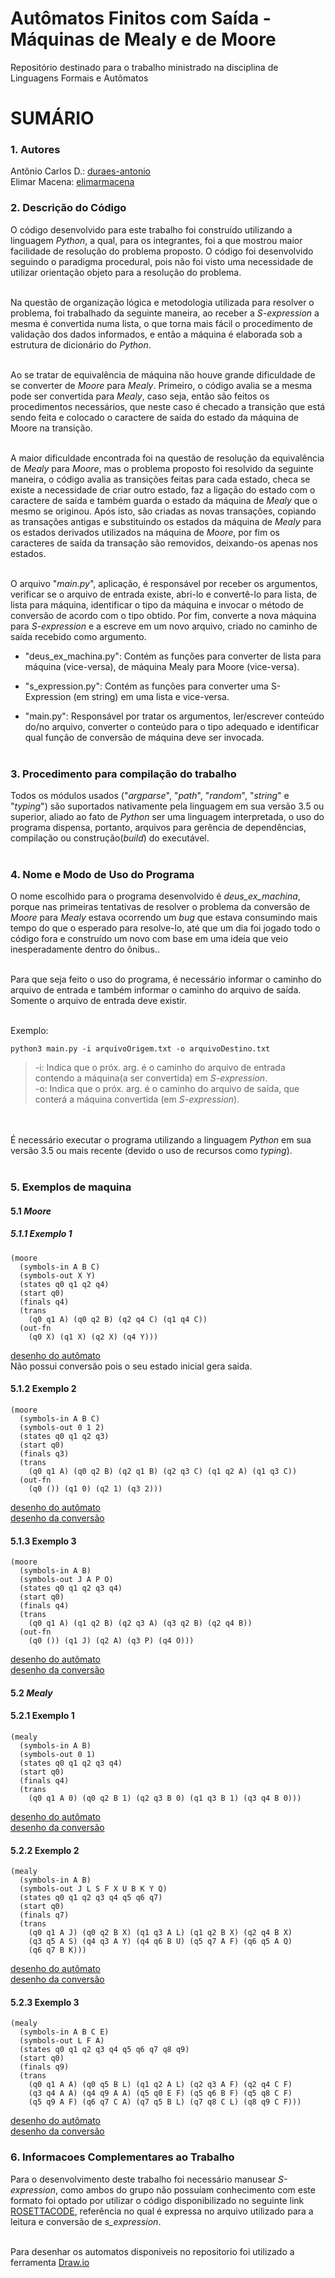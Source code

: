 # Autômatos Finitos com Saída - Máquinas de Mealy e de Moore<br>
Repositório destinado para o trabalho ministrado na disciplina de Linguagens Formais e Autômatos

# SUMÁRIO<br>

### 1. Autores<br>
Antônio Carlos D.:  [duraes-antonio](https://github.com/duraes-antonio)<br>
Elimar Macena:      [elimarmacena](https://github.com/elimarmacena)<br>

### 2. Descrição do Código<br>
O código desenvolvido para este trabalho foi construído utilizando a linguagem <i>Python</i>, a qual, para os integrantes, foi a que mostrou maior facilidade de resolução do problema proposto. O código foi desenvolvido seguindo o paradigma procedural, pois não foi visto uma necessidade de utilizar orientação objeto para a resolução do problema.<br><br>
 
Na questão de organização lógica e metodologia utilizada para resolver o problema, foi trabalhado da seguinte maneira, ao receber a <i>S-expression</i> a mesma é convertida numa lista, o que torna mais fácil o procedimento de validação dos dados informados, e então a máquina é elaborada sob a estrutura de dicionário do <i>Python</i>.<br><br>
 
Ao se tratar de equivalência de máquina não houve grande dificuldade de se converter de <i>Moore</i> para <i>Mealy</i>. Primeiro, o código avalia se a mesma pode ser convertida para <i>Mealy</i>, caso seja, então são feitos os procedimentos necessários, que neste caso é checado a transição que está sendo feita e colocado o caractere de saída do estado da máquina de Moore na transição.<br><br>

A maior dificuldade encontrada foi na questão de resolução da equivalência de <i>Mealy</i> para <i>Moore</i>, mas o problema proposto foi resolvido da seguinte maneira, o código avalia as transições feitas para cada estado, checa se existe a necessidade de criar outro estado, faz a ligação do estado com o caractere de saída e também guarda o estado da máquina de <i>Mealy</i> que o mesmo se originou. Após isto, são criadas as novas transações, copiando as transações antigas e substituindo os estados da máquina de <i>Mealy</i> para os estados derivados utilizados na máquina de <i>Moore</i>, por fim os caracteres de saída da transação são removidos, deixando-os apenas nos estados.<br><br>

O arquivo "<i>main.py</i>", aplicação, é responsável por receber os argumentos, verificar se o arquivo de entrada existe, abri-lo e convertê-lo para lista, de lista para máquina, identificar o tipo da máquina e invocar o método de conversão de acordo com o tipo obtido. Por fim, converte a nova máquina para <i>S-expression</i> e a escreve em um novo arquivo, criado no caminho de saída recebido como argumento.<br>

* "deus_ex_machina.py": Contém as funções para converter de lista para máquina (vice-versa), de máquina Mealy para Moore (vice-versa).<br>

* "s_expression.py": Contém as funções para converter uma S-Expression (em string) em uma lista e vice-versa.<br>

* "main.py": Responsável por tratar os argumentos, ler/escrever conteúdo do/no arquivo, converter o conteúdo para o tipo adequado e identificar qual função de conversão de máquina deve ser invocada.<br><br>

### 3. Procedimento para compilação do trabalho<br>

Todos os módulos usados ("<i>argparse</i>", "<i>path</i>", "<i>random</i>", "<i>string</i>" e "<i>typing</i>") são suportados nativamente pela linguagem em sua versão 3.5 ou superior, aliado ao fato de <i>Python</i> ser uma linguagem interpretada, o uso do programa dispensa, portanto, arquivos para gerência de dependências, compilação ou construção(<i>build</i>) do executável.<br><br>
  
### 4. Nome e Modo de Uso do Programa<br>
O nome escolhido para o programa desenvolvido é <i>deus_ex_machina</i>, porque nas primeiras tentativas de resolver o problema da conversão de <i>Moore</i> para <i>Mealy</i> estava ocorrendo um <i>bug</i> que estava consumindo mais tempo do que o esperado para resolve-lo, até que um dia foi jogado todo o código fora e construído um novo com base em uma ideia que veio inesperadamente dentro do ônibus..<br><br>

Para que seja feito o uso do programa, é necessário informar o caminho do arquivo de entrada e também informar o caminho do arquivo de saída. Somente o arquivo de entrada deve existir.<br><br>

Exemplo:
```shell
python3 main.py -i arquivoOrigem.txt -o arquivoDestino.txt
```
>-i: Indica que o próx. arg. é o caminho do arquivo de entrada contendo a máquina(a ser convertida) em <i>S-expression</i>.<br>
>-o: Indica que o próx. arg. é o caminho do arquivo de saída, que conterá a máquina convertida (em <i>S-expression</i>).

<br><br>
É necessário executar o programa utilizando a linguagem <i>Python</i> em sua versão 3.5 ou mais recente (devido o uso de recursos como <i>typing</i>).<br><br>

### 5. Exemplos de maquina<br>
#### 5.1 <i>Moore</i> <br> 
##### 5.1.1 Exemplo 1<br>
```
(moore 
  (symbols-in A B C) 
  (symbols-out X Y) 
  (states q0 q1 q2 q4) 
  (start q0) 
  (finals q4) 
  (trans
    (q0 q1 A) (q0 q2 B) (q2 q4 C) (q1 q4 C))
  (out-fn
    (q0 X) (q1 X) (q2 X) (q4 Y)))
```
[desenho do autômato](https://github.com/elimarmacena/mMealy-_-mMoore/blob/master/automatos/MOORE_IMAGEM/AUTOMATO_01_MOORE__INTRASITIVE.svg)
<br>Não possui conversão pois o seu estado inicial gera saida.

#### 5.1.2 Exemplo 2<br>
```
(moore 
  (symbols-in A B C) 
  (symbols-out 0 1 2) 
  (states q0 q1 q2 q3) 
  (start q0) 
  (finals q3) 
  (trans
    (q0 q1 A) (q0 q2 B) (q2 q1 B) (q2 q3 C) (q1 q2 A) (q1 q3 C)) 
  (out-fn
    (q0 ()) (q1 0) (q2 1) (q3 2)))
```
[desenho do autômato](https://github.com/elimarmacena/mMealy-_-mMoore/blob/master/automatos/MOORE_IMAGEM/AUTOMATO_02_MOORE.svg)<br>
[desenho da conversão](https://github.com/elimarmacena/mMealy-_-mMoore/blob/master/automatos/MOORE_IMAGEM/AUTOMATO_02_MOORE_CONVERTED.svg)
#### 5.1.3 Exemplo 3<br>
```
(moore 
  (symbols-in A B) 
  (symbols-out J A P O) 
  (states q0 q1 q2 q3 q4) 
  (start q0) 
  (finals q4) 
  (trans
    (q0 q1 A) (q1 q2 B) (q2 q3 A) (q3 q2 B) (q2 q4 B)) 
  (out-fn
    (q0 ()) (q1 J) (q2 A) (q3 P) (q4 O)))
```
[desenho do autômato](https://github.com/elimarmacena/mMealy-_-mMoore/blob/master/automatos/MOORE_IMAGEM/AUTOMATO_03_MOORE.svg)<br>
[desenho da conversão](https://github.com/elimarmacena/mMealy-_-mMoore/blob/master/automatos/MOORE_IMAGEM/AUTOMATO_03_MOORE_CONVERTED.svg)
#### 5.2 <i>Mealy</i> <br> 
#### 5.2.1 Exemplo 1<br>
```
(mealy 
  (symbols-in A B) 
  (symbols-out 0 1) 
  (states q0 q1 q2 q3 q4) 
  (start q0) 
  (finals q4) 
  (trans
    (q0 q1 A 0) (q0 q2 B 1) (q2 q3 B 0) (q1 q3 B 1) (q3 q4 B 0)))
```
[desenho do autômato](https://github.com/elimarmacena/mMealy-_-mMoore/blob/master/automatos/MEALY_IMAGEM/AUTOMATO_01_MEALY.svg)<br>
[desenho da conversão](https://github.com/elimarmacena/mMealy-_-mMoore/blob/master/automatos/MEALY_IMAGEM/AUTOMATO_01_MEALY_CONVERTED.svg)

#### 5.2.2 Exemplo 2<br>
```
(mealy 
  (symbols-in A B) 
  (symbols-out J L S F X U B K Y Q) 
  (states q0 q1 q2 q3 q4 q5 q6 q7) 
  (start q0) 
  (finals q7) 
  (trans
    (q0 q1 A J) (q0 q2 B X) (q1 q3 A L) (q1 q2 B X) (q2 q4 B X)
    (q3 q5 A S) (q4 q3 A Y) (q4 q6 B U) (q5 q7 A F) (q6 q5 A Q)
    (q6 q7 B K)))
```
[desenho do autômato](https://github.com/elimarmacena/mMealy-_-mMoore/blob/master/automatos/MEALY_IMAGEM/AUTOMATO_02_MEALY.svg)<br>
[desenho da conversão](https://github.com/elimarmacena/mMealy-_-mMoore/blob/master/automatos/MEALY_IMAGEM/AUTOMATO_02_MEALY_CONVERTED.svg)

#### 5.2.3 Exemplo 3<br>
```
(mealy 
  (symbols-in A B C E) 
  (symbols-out L F A) 
  (states q0 q1 q2 q3 q4 q5 q6 q7 q8 q9) 
  (start q0) 
  (finals q9) 
  (trans
    (q0 q1 A A) (q0 q5 B L) (q1 q2 A L) (q2 q3 A F) (q2 q4 C F)
    (q3 q4 A A) (q4 q9 A A) (q5 q0 E F) (q5 q6 B F) (q5 q8 C F)
    (q5 q9 A F) (q6 q7 C A) (q7 q5 B L) (q7 q8 C L) (q8 q9 C F)))
```
[desenho do autômato](https://github.com/elimarmacena/mMealy-_-mMoore/blob/master/automatos/MEALY_IMAGEM/AUTOMATO_03_MEALY.svg)<br>
[desenho da conversão](https://github.com/elimarmacena/mMealy-_-mMoore/blob/master/automatos/MEALY_IMAGEM/AUTOMATO_03_MEALY_CONVERTED.svg)



### 6. Informacoes Complementares ao Trabalho<br>
Para o desenvolvimento deste trabalho foi necessário manusear <i>S-expression</i>, como ambos do grupo não possuíam conhecimento com este formato foi optado por utilizar o código disponibilizado no seguinte link [ROSETTACODE](https://rosettacode.org/wiki/S-Expressions#Python), referência no qual é expressa no arquivo utilizado para a leitura e conversão de <i>s_expression</i>.<br><br>

Para desenhar os automatos disponiveis no repositorio foi utilizado a ferramenta [Draw.io](https://www.draw.io/)<br><br>


